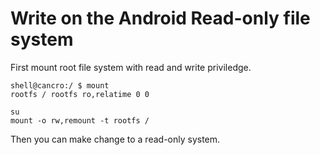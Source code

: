 # Write on the Android Read-only file system

First mount root file system with read and write priviledge.
```
shell@cancro:/ $ mount                                                         
rootfs / rootfs ro,relatime 0 0
```
```
su
mount -o rw,remount -t rootfs /
```
Then you can make change to a read-only system.
